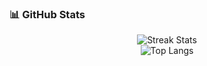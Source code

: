 <!-- Github Stats -->
### 📊 GitHub Stats

<p align="center">
  <img src="https://nirzak-streak-stats.vercel.app/?user=joseleite550&theme=dark&hide_border=true" alt="Streak Stats" /> <br>
  <img src="https://github-readme-stats.vercel.app/api/top-langs/?username=joseleite550&theme=dark&hide_border=true&include_all_commits=true&count_private=true&layout=compact" alt="Top Langs" />
</p>
